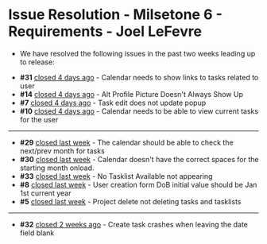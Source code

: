 # Issue Resolution - Milsetone 6 - Requirements - Joel LeFevre

* We have resolved the following issues in the past two weeks leading up to release:

- **#31** [closed 4 days ago](#) - Calendar needs to show links to tasks related to user
- **#14** [closed 4 days ago](#) - Alt Profile Picture Doesn't Always Show Up
- **#7** [closed 4 days ago](#) - Task edit does not update popup
- **#10** [closed 4 days ago](#) - Calendar needs to be able to view current tasks for the user

---

- **#29** [closed last week](#) - The calendar should be able to check the next/prev month for tasks
- **#30** [closed last week](#) - Calendar doesn't have the correct spaces for the starting month onload.
- **#33** [closed last week](#) - No Tasklist Available not appearing
- **#8** [closed last week](#) - User creation form DoB initial value should be Jan 1st current year
- **#5** [closed last week](#) - Project delete not deleting tasks and tasklists

---

- **#32** [closed 2 weeks ago](#) - Create task crashes when leaving the date field blank